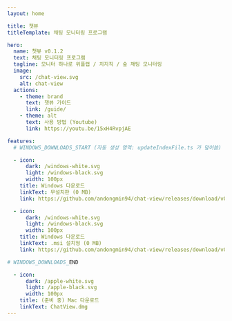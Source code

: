 ```yaml
---
layout: home

title: 챗뷰
titleTemplate: 채팅 모니터링 프로그램

hero:
  name: 챗뷰 v0.1.2
  text: 채팅 모니터링 프로그램
  tagline: 모니터 하나로 위플랩 / 치지직 / 숲 채팅 모니터링
  image:
    src: /chat-view.svg
    alt: chat-view
  actions:
    - theme: brand
      text: 챗뷰 가이드
      link: /guide/
    - theme: alt
      text: 사용 방법 (Youtube)
      link: https://youtu.be/15xH4RvpjAE

features:
  # WINDOWS_DOWNLOADS_START (자동 생성 영역: updateIndexFile.ts 가 덮어씀)

  - icon:
      dark: /windows-white.svg
      light: /windows-black.svg
      width: 100px
    title: Windows 다운로드
    linkText: 무설치판 (0 MB)
    link: https://github.com/andongmin94/chat-view/releases/download/v0.0.0/ChatView.exe

  - icon:
      dark: /windows-white.svg
      light: /windows-black.svg
      width: 100px
    title: Windows 다운로드
    linkText: .msi 설치형 (0 MB)
    link: https://github.com/andongmin94/chat-view/releases/download/v0.0.0/ChatView-0.0.0-x64.msi

# WINDOWS_DOWNLOADS_END

  - icon:
      dark: /apple-white.svg
      light: /apple-black.svg
      width: 100px
    title: (준비 중) Mac 다운로드
    linkText: ChatView.dmg
---
```


